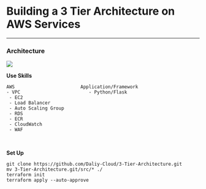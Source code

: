 # Building a 3 Tier Architecture on AWS Services
---
### Architecture
<img src="https://github.com/user-attachments/assets/8c9b3611-4b3c-40aa-b57f-66fb87370bdd"/>

<br>

**Use Skills**
```shell
AWS                        Application/Framework
- VPC                         - Python/Flask
 - EC2
 - Load Balancer
 - Auto Scaling Group
 - RDS
 - ECR
 - CloudWatch
 - WAF
```

<br>

**Set Up**
```
git clone https://github.com/Daliy-Cloud/3-Tier-Architecture.git
mv 3-Tier-Architecture.git/src/* ./
terraform init
terraform apply --auto-approve
```